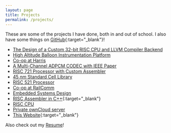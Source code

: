 ```yaml
---
layout: page
title: Projects
permalink: /projects/
---
```


These are some of the projects I have done, both in and out of school.
I also have some things on [GitHub](https://github.com/connorjan){:target="_blank"}!

- [The Design of a Custom 32-bit RISC CPU and LLVM Compiler Backend](/projects/grad/)
- [High Altitude Balloon Instrumentation Platform](/projects/habip/)
- [Co-op at Harris](/blog/2016/08/20/harris-co-op/)
- [A Multi-Channel ADPCM CODEC with IEEE Paper](/projects/mcac/)
- [RISC 721 Processor with Custom Assembler](/projects/risc_721/)
- [45 *nm* Standard Cell Library](/projects/cell_layouts/)
- [RISC 521 Processor](/projects/risc_521/)
- [Co-op at RailComm](/blog/2015/09/26/railcomm/)
- [Embedded Systems Design](/blog/2014/12/08/embedded-systems/)
- [RISC Assembler in C++](https://github.com/connorjan/RISC-Assembler#risc-assembler){:target="_blank"}
- [RISC CPU](/projects/risc_cpu/)
- [Private ownCloud server](/blog/2014/09/04/linux-experience/)
- [This Website](https://github.com/connorjan/connorjan.github.io){:target="_blank"}

Also check out my [Resume](/resume/)!
